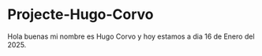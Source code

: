 # Projecte-Hugo-Corvo
Hola buenas mi nombre es Hugo Corvo y hoy estamos a dia 16 de Enero del 2025.
